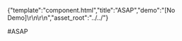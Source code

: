 {"template":"component.html","title":"ASAP","demo":"[No Demo]\r\n\r\n<!-- <a href=\"../site/extra/asap/\" target=\"_blank\">Launch the Demo</a> -->","asset_root":"../../"}

 #ASAP